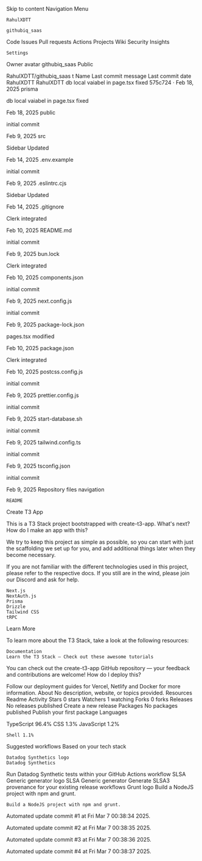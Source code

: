 Skip to content
Navigation Menu

    RahulXDTT

    githubiq_saas

Code
Issues
Pull requests
Actions
Projects
Wiki
Security
Insights

    Settings

Owner avatar
githubiq_saas
Public

RahulXDTT/githubiq_saas
t
Name	Last commit message
	Last commit date
RahulXDTT
RahulXDTT
db local vaiabel in page.tsx fixed
575c724
 · 
Feb 18, 2025
prisma
    
db local vaiabel in page.tsx fixed
    
Feb 18, 2025
public
    
initial commit
    
Feb 9, 2025
src
    
Sidebar Updated
    
Feb 14, 2025
.env.example
    
initial commit
    
Feb 9, 2025
.eslintrc.cjs
    
Sidebar Updated
    
Feb 14, 2025
.gitignore
    
Clerk integrated
    
Feb 10, 2025
README.md
    
initial commit
    
Feb 9, 2025
bun.lock
    
Clerk integrated
    
Feb 10, 2025
components.json
    
initial commit
    
Feb 9, 2025
next.config.js
    
initial commit
    
Feb 9, 2025
package-lock.json
    
pages.tsx modified
    
Feb 10, 2025
package.json
    
Clerk integrated
    
Feb 10, 2025
postcss.config.js
    
initial commit
    
Feb 9, 2025
prettier.config.js
    
initial commit
    
Feb 9, 2025
start-database.sh
    
initial commit
    
Feb 9, 2025
tailwind.config.ts
    
initial commit
    
Feb 9, 2025
tsconfig.json
    
initial commit
    
Feb 9, 2025
Repository files navigation

    README

Create T3 App

This is a T3 Stack project bootstrapped with create-t3-app.
What's next? How do I make an app with this?

We try to keep this project as simple as possible, so you can start with just the scaffolding we set up for you, and add additional things later when they become necessary.

If you are not familiar with the different technologies used in this project, please refer to the respective docs. If you still are in the wind, please join our Discord and ask for help.

    Next.js
    NextAuth.js
    Prisma
    Drizzle
    Tailwind CSS
    tRPC

Learn More

To learn more about the T3 Stack, take a look at the following resources:

    Documentation
    Learn the T3 Stack — Check out these awesome tutorials

You can check out the create-t3-app GitHub repository — your feedback and contributions are welcome!
How do I deploy this?

Follow our deployment guides for Vercel, Netlify and Docker for more information.
About
No description, website, or topics provided.
Resources
Readme
Activity
Stars
0 stars
Watchers
1 watching
Forks
0 forks
Releases
No releases published
Create a new release
Packages
No packages published
Publish your first package
Languages

TypeScript 96.4%
CSS 1.3%
JavaScript 1.2%

    Shell 1.1% 

Suggested workflows
Based on your tech stack

    Datadog Synthetics logo
    Datadog Synthetics

Run Datadog Synthetic tests within your GitHub Actions workflow
SLSA Generic generator logo
SLSA Generic generator
Generate SLSA3 provenance for your existing release workflows
Grunt logo
Build a NodeJS project with npm and grunt.

    Build a NodeJS project with npm and grunt.


Automated update commit #1 at Fri Mar  7 00:38:34 2025.

Automated update commit #2 at Fri Mar  7 00:38:35 2025.

Automated update commit #3 at Fri Mar  7 00:38:36 2025.

Automated update commit #4 at Fri Mar  7 00:38:37 2025.